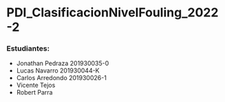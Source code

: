 # PDI_ClasificacionNivelFouling_2022-2

### Estudiantes:
* Jonathan Pedraza 201930035-0
* Lucas Navarro 201930044-K
* Carlos Arredondo 201930026-1
* Vicente Tejos
* Robert Parra
